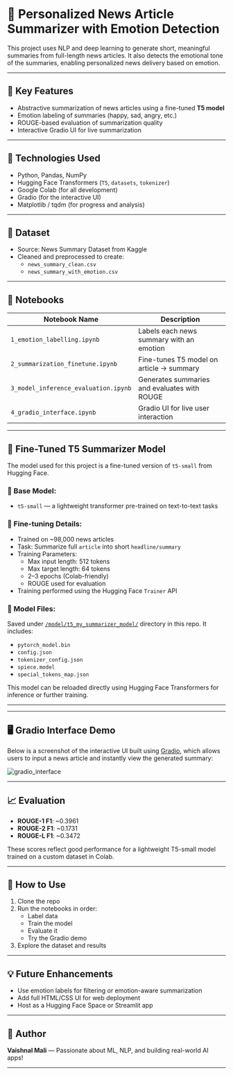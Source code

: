# 🧠 Personalized News Article Summarizer with Emotion Detection

This project uses NLP and deep learning to generate short, meaningful summaries from full-length news articles. It also detects the emotional tone of the summaries, enabling personalized news delivery based on emotion.

---

## 🚀 Key Features
- Abstractive summarization of news articles using a fine-tuned **T5 model**
- Emotion labeling of summaries (happy, sad, angry, etc.)
- ROUGE-based evaluation of summarization quality
- Interactive Gradio UI for live summarization

---

## 🧱 Technologies Used
- Python, Pandas, NumPy
- Hugging Face Transformers (`T5`, `datasets`, `tokenizer`)
- Google Colab (for all development)
- Gradio (for the interactive UI)
- Matplotlib / tqdm (for progress and analysis)

---

## 📁 Dataset
- Source: News Summary Dataset from Kaggle
- Cleaned and preprocessed to create:
  - `news_summary_clean.csv`
  - `news_summary_with_emotion.csv`

---

## 📓 Notebooks
| Notebook Name | Description |
|---------------|-------------|
| `1_emotion_labelling.ipynb` | Labels each news summary with an emotion |
| `2_summarization_finetune.ipynb` | Fine-tunes T5 model on article → summary |
| `3_model_inference_evaluation.ipynb` | Generates summaries and evaluates with ROUGE |
| `4_gradio_interface.ipynb` | Gradio UI for live user interaction |

---

## 🧠 Fine-Tuned T5 Summarizer Model

The model used for this project is a fine-tuned version of `t5-small` from Hugging Face.

### 🔹 Base Model:
- `t5-small` — a lightweight transformer pre-trained on text-to-text tasks

### 🔹 Fine-tuning Details:
- Trained on ~98,000 news articles
- Task: Summarize full `article` into short `headline/summary`
- Training Parameters:
  - Max input length: 512 tokens
  - Max target length: 64 tokens
  - 2–3 epochs (Colab-friendly)
  - ROUGE used for evaluation
- Training performed using the Hugging Face `Trainer` API

### 📂 Model Files:
Saved under [`/model/t5_my_summarizer_model/`](model/t5_my_summarizer_model/) directory in this repo. It includes:
- `pytorch_model.bin`
- `config.json`
- `tokenizer_config.json`
- `spiece.model`
- `special_tokens_map.json`

This model can be reloaded directly using Hugging Face Transformers for inference or further training.

---

---

## 🖥️ Gradio Interface Demo

Below is a screenshot of the interactive UI built using [Gradio](https://www.gradio.app/), which allows users to input a news article and instantly view the generated summary:

![gradio_interface](https://github.com/user-attachments/assets/57c5b5ca-1912-4acf-b877-af6cc3c85a91)

---

## 📈 Evaluation
- **ROUGE-1 F1**: ~0.3961
- **ROUGE-2 F1**: ~0.1731
- **ROUGE-L F1**: ~0.3472

These scores reflect good performance for a lightweight T5-small model trained on a custom dataset in Colab.

---

## 🧪 How to Use
1. Clone the repo
2. Run the notebooks in order:
   - Label data
   - Train the model
   - Evaluate it
   - Try the Gradio demo
3. Explore the dataset and results

---

## 💡 Future Enhancements
- Use emotion labels for filtering or emotion-aware summarization
- Add full HTML/CSS UI for web deployment
- Host as a Hugging Face Space or Streamlit app

---

## 📌 Author
**Vaishnal Mali** — Passionate about ML, NLP, and building real-world AI apps!

---
